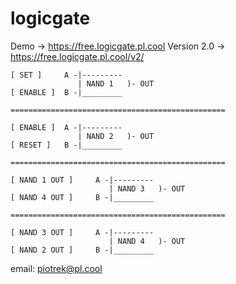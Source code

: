 # logicgate
Demo -> https://free.logicgate.pl.cool
Version 2.0 -> https://free.logicgate.pl.cool/v2/



    [ SET ]     A -|---------
                   | NAND 1   )- OUT
    [ ENABLE ]  B -|_________

    ================================================

    [ ENABLE ]  A -|---------
                   | NAND 2   )- OUT
    [ RESET ]   B -|_________

    ================================================

    [ NAND 1 OUT ]     A -|---------
                          | NAND 3   )- OUT
    [ NAND 4 OUT ]     B -|_________

    ================================================

    [ NAND 3 OUT ]     A -|---------
                          | NAND 4   )- OUT
    [ NAND 2 OUT ]     B -|_________


email: piotrek@pl.cool
